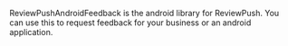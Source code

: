 ReviewPushAndroidFeedback is the android library for ReviewPush. You can use this to request feedback for your business or an android application.
